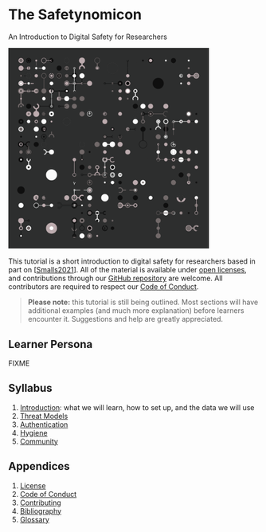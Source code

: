 # The Safetynomicon

<p class="subtitle">An Introduction to Digital Safety for Researchers</p>

<div class="row" markdown="1">
  <div class="col-4 center">
    <img src="./static/advent_05_330.png" alt="Advent 330 by Danielle Navarro" style="width: 80%">
  </div>
  <div class="col-8" markdown="1">

This tutorial is a short introduction to digital safety for researchers
based in part on [[Smalls2021](b:Smalls2021)].
All of the material is available under [open licenses](./LICENSE.md),
and contributions through our [GitHub repository][repo] are welcome.
All contributors are required to respect our [Code of Conduct](./CODE_OF_CONDUCT.md).

> **Please note:** this tutorial is still being outlined.
> Most sections will have additional examples (and much more explanation)
> before learners encounter it.
> Suggestions and help are greatly appreciated.

  </div>

</div>

## Learner Persona

FIXME

## Syllabus

<div class="chapters" markdown="1">

1.  [Introduction](./01_intro/index.md): what we will learn, how to set up, and the data we will use
2.  [Threat Models](./02_threats/index.md)
3.  [Authentication](./03_auth/index.md)
4.  [Hygiene](./04_hygiene/index.md)
5.  [Community](./05_community/index.md)

</div>

##  Appendices

<div class="appendices" markdown="1">

1.  [License](./LICENSE.md)
1.  [Code of Conduct](./CODE_OF_CONDUCT.md)
1.  [Contributing](./CONTRIBUTING.md)
1.  [Bibliography](./bibliography.md)
1.  [Glossary](./glossary.md)

</div>

[repo]: https://github.com/lessonomicon/safetynomicon
